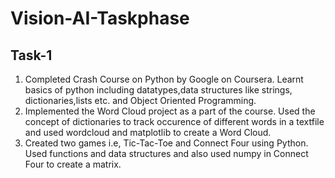 # Vision-AI-Taskphase
## Task-1
1) Completed Crash Course on Python by Google on Coursera. Learnt basics of python including datatypes,data structures like strings, dictionaries,lists etc. and Object Oriented Programming.
2) Implemented the Word Cloud project as a part of the course. Used the concept of dictionaries to track occurence of different words in a textfile and used wordcloud and matplotlib to create a Word Cloud.
3) Created two games i.e, Tic-Tac-Toe and Connect Four using Python. Used functions and data structures and also used numpy in Connect Four to create a matrix.
